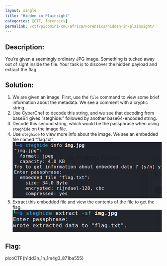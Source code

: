 ```yaml
---
layout: single
title: "Hidden in Plainsight"
categories: [CTF, forensics]
permalink: /ctf/picomini-cmu-africa/Forensics/hidden-in-plainsight/
---
```


## Description:
You’re given a seemingly ordinary JPG image. Something is tucked away out of sight inside the file. Your task is to discover the hidden payload and extract the flag.

## Solution:
1. We are given an image. First, use the `file` command to view some brief information about the metadata. We see a comment with a cryptic string. 
2. Use CyberChef to decode this string, and we see that decoding from base64 gives “steghide:” followed by another base64-encoded string. 
3. Decode this second string, which would be the passphrase when using `steghide` on the image file. 
4. Use `steghide` to view more info about the image. We see an embedded file named “flag.txt”.
![Viewing more info](images/hidden-in-plainsight-1.png)
6. Extract this embedded file and view the contents of the file to get the flag.
![Extracting embedded file](images/hidden-in-plainsight-2.png)

## Flag:

picoCTF{h1dd3n_1n_1m4g3_871ba555}

